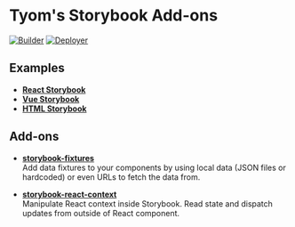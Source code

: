 # Tyom's Storybook Add-ons

[![Builder](https://github.com/tyom/storybook-addons/workflows/Builder/badge.svg)](https://github.com/tyom/storybook-addons/actions?query=workflow%3ABuilder)
[![Deployer](https://github.com/tyom/storybook-addons/workflows/Deployer/badge.svg)](https://tyom.github.io/storybook-addons/)

## Examples
- [**React Storybook**](https://tyom.github.io/storybook-addons/react/)
- [**Vue Storybook**](https://tyom.github.io/storybook-addons/vue/)
- [**HTML Storybook**](https://tyom.github.io/storybook-addons/html/)

## Add-ons

- [**storybook-fixtures**](./packages/storybook-fixtures)  
  Add data fixtures to your components by using local data (JSON files or hardcoded) or even URLs to fetch the data from. 

- [**storybook-react-context**](./packages/storybook-react-context)  
  Manipulate React context inside Storybook. Read state and dispatch updates from outside of React component. 
